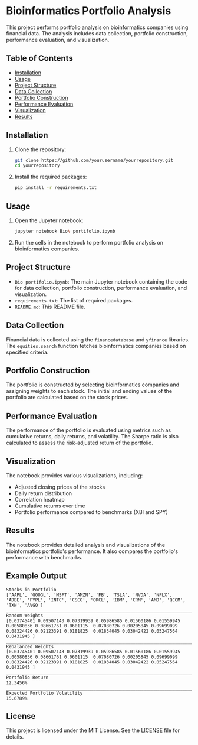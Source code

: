# Bioinformatics Portfolio Analysis

This project performs portfolio analysis on bioinformatics companies using financial data. The analysis includes data collection, portfolio construction, performance evaluation, and visualization.

## Table of Contents

- [Installation](#installation)
- [Usage](#usage)
- [Project Structure](#project-structure)
- [Data Collection](#data-collection)
- [Portfolio Construction](#portfolio-construction)
- [Performance Evaluation](#performance-evaluation)
- [Visualization](#visualization)
- [Results](#results)

## Installation

1. Clone the repository:
    ```sh
    git clone https://github.com/yourusername/yourrepository.git
    cd yourrepository
    ```

2. Install the required packages:
    ```sh
    pip install -r requirements.txt
    ```

## Usage

1. Open the Jupyter notebook:
    ```sh
    jupyter notebook Bio\ portifolio.ipynb
    ```

2. Run the cells in the notebook to perform portfolio analysis on bioinformatics companies.

## Project Structure

- `Bio portifolio.ipynb`: The main Jupyter notebook containing the code for data collection, portfolio construction, performance evaluation, and visualization.
- `requirements.txt`: The list of required packages.
- `README.md`: This README file.

## Data Collection

Financial data is collected using the `financedatabase` and `yfinance` libraries. The `equities.search` function fetches bioinformatics companies based on specified criteria.

## Portfolio Construction

The portfolio is constructed by selecting bioinformatics companies and assigning weights to each stock. The initial and ending values of the portfolio are calculated based on the stock prices.

## Performance Evaluation

The performance of the portfolio is evaluated using metrics such as cumulative returns, daily returns, and volatility. The Sharpe ratio is also calculated to assess the risk-adjusted return of the portfolio.

## Visualization

The notebook provides various visualizations, including:
- Adjusted closing prices of the stocks
- Daily return distribution
- Correlation heatmap
- Cumulative returns over time
- Portfolio performance compared to benchmarks (XBI and SPY)

## Results

The notebook provides detailed analysis and visualizations of the bioinformatics portfolio's performance. It also compares the portfolio's performance with benchmarks.

## Example Output

```plaintext
Stocks in Portfolio
['AAPL', 'GOOGL', 'MSFT', 'AMZN', 'FB', 'TSLA', 'NVDA', 'NFLX', 'ADBE', 'PYPL', 'INTC', 'CSCO', 'ORCL', 'IBM', 'CRM', 'AMD', 'QCOM', 'TXN', 'AVGO']
______________________________________________________________________________________
Random Weights
[0.03745401 0.09507143 0.07319939 0.05986585 0.01560186 0.01559945 0.00580836 0.08661761 0.0601115  0.07080726 0.00205845 0.09699099 0.08324426 0.02123391 0.0181825  0.01834045 0.03042422 0.05247564 0.0431945 ]
______________________________________________________________________________________
Rebalanced Weights
[0.03745401 0.09507143 0.07319939 0.05986585 0.01560186 0.01559945 0.00580836 0.08661761 0.0601115  0.07080726 0.00205845 0.09699099 0.08324426 0.02123391 0.0181825  0.01834045 0.03042422 0.05247564 0.0431945 ]
______________________________________________________________________________________
Portfolio Return
12.3456%
______________________________________________________________________________________
Expected Portfolio Volatility
15.6789%
```

## License

This project is licensed under the MIT License. See the [LICENSE](LICENSE) file for details.
